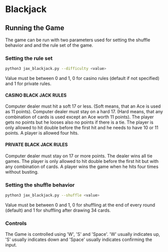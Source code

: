 # Blackjack

## Running the Game
The game can be run with two parameters used for setting the shuffle behavior and and the rule set of the game.

### Setting the rule set 

```bash
python3 jax_blackjack.py --difficulty <value>
```
Value must be between 0 and 1, 0 for casino rules (default if not specified) and 1 for private rules.

#### CASINO BLACK JACK RULES

Computer dealer must hit a soft 17 or less. (Soft means, that an Ace is used as 11 points).
Computer dealer must stay on a hard 17. (Hard means, that any combination of cards is used except an Ace worth 11 points).
The player gets no points but he looses also no points if there is a tie.
The player is only allowed to hit double before the first hit and he needs to have 10 or 11 points.
A player is allowed four hits.

#### PRIVATE BLACK JACK RULES

Computer dealer must stay on 17 or more points.
The dealer wins all tie games.
The player is only allowed to hit double before the first hit but with any combination of cards.
A player wins the game when he hits four times without busting. 

### Setting the shuffle behavior

```bash
python3 jax_blackjack.py --shuffle <value>
```
Value must be between 0 and 1, 0 for shuffling at the end of every round (default) and 1 for shuffling after drawing 34 cards.

### Controls

The Game is controlled using 'W', 'S' and 'Space'. 'W' usually indicates up, 'S' usually indicates down and 'Space' usually indicates confirming the input.
